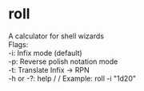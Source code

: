 # roll
A calculator for shell wizards \
Flags: \
-i: Infix mode (default)  \
-p: Reverse polish notation mode \
-t: Translate Infix -> RPN \
-h or -?: help /
/
Example: roll -i "1d20"

